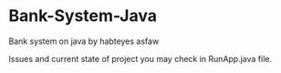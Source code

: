 # Bank-System-Java
Bank system on java by habteyes asfaw

Issues and current state of project you may check in RunApp.java file.

